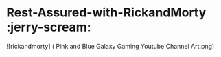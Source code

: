 # Rest-Assured-with-RickandMorty :jerry-scream:

![rickandmorty] ( Pink and Blue Galaxy Gaming Youtube Channel Art.png)
